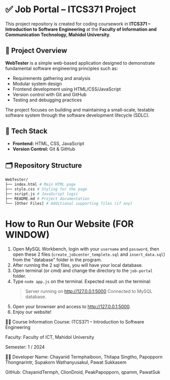 # ✅ Job Portal – ITCS371 Project

This project repository is created for coding coursework in **ITCS371 – Introduction to Software Engineering** at the **Faculty of Information and Communication Technology, Mahidol University**.

## 📌 Project Overview

**WebTester** is a simple web-based application designed to demonstrate fundamental software engineering principles such as:

- Requirements gathering and analysis
- Modular system design
- Frontend development using HTML/CSS/JavaScript
- Version control with Git and GitHub
- Testing and debugging practices

The project focuses on building and maintaining a small-scale, testable software system through the software development lifecycle (SDLC).

## 🧱 Tech Stack

- **Frontend:** HTML, CSS, JavaScript
- **Version Control:** Git & GitHub

## 🗂️ Repository Structure
```bash
WebTester/
├── index.html # Main HTML page
├── style.css # Styling for the page
├── script.js # JavaScript logic
├── README.md # Project documentation
└── [Other Files] # Additional supporting files (if any)
```
# How to Run Our Website (FOR WINDOW)

1. Open MySQL Workbench, login with your `username` and `password`, then open these 2 files (`create_jobcenter_templete.sql` and `insert_data.sql`) from the "database" folder in the program.
2. After running the 2 sql files, you will have your local database.
3. Open terminal (or cmd) and change the directory to the `job-portal` folder.
4. Type ```node app.js``` on the terminal.
Expected result on the terminal:
   > Server running on http://127.0.0.1:5000
   Connected to MySQL database.
5. Open your brownser and access to http://127.0.0.1:5000.
6. Enjoy our website!

🧑‍🎓 Course Information
Course: ITCS371 – Introduction to Software Engineering

Faculty: Faculty of ICT, Mahidol University

Semester: 1 / 2024

👩‍💻 Developer
Name: Chayanid Termphaiboon, Thitapa Singtho, Papopporn Thongnarintr, Supakorn Wathanyusakul, Pawat Sukkasem

GitHub: ChayanidTermph, ClionDroid, PeakPapopporn, qpamm, PawatSuk

